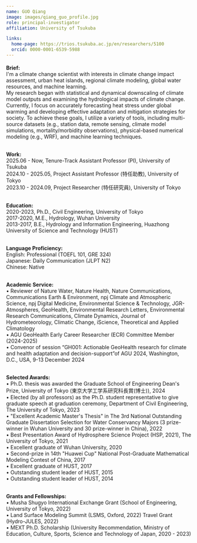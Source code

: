 ```yaml
---
name: GUO Qiang
image: images/qiang_guo_profile.jpg
role: principal-investigator
affiliation: University of Tsukuba

links:
  home-page: https://trios.tsukuba.ac.jp/en/researchers/5100
  orcid: 0000-0001-6539-5988
---
```

<p style="font-size: 18px; font-weight: normal;">
  
<b>Brief:</b><br>
I'm a climate change scientist with interests in climate change impact assessment, urban heat islands, regional climate modeling, global water resources, and machine learning.<br>
My research began with statistical and dynamical downscaling of climate model outputs and examining the hydrological impacts of climate change. Currently, I focus on accurately forecasting heat stress under global warming and developing effective adaptation and mitigation strategies for society. To achieve these goals, I utilize a variety of tools, including multi-source datasets (e.g., station data, remote sensing, climate model simulations, mortality/morbidity observations), physical-based numerical modeling (e.g., WRF), and machine learning techniques.<br><br>

<b>Work:</b><br>
2025.06 - Now, Tenure-Track Assistant Professor (PI), University of Tsukuba<br>
2024.10 - 2025.05, Project Assistant Professor (特任助教), University of Tokyo<br>
2023.10 - 2024.09, Project Researcher (特任研究員), University of Tokyo<br><br>

<b>Education:</b><br>
2020-2023, Ph.D., Civil Engineering, University of Tokyo<br>
2017-2020, M.E., Hydrology, Wuhan University<br>
2013-2017, B.E., Hydrology and Information Engineering, Huazhong University of Science and Technology (HUST)<br><br>

<b>Language Proficiency:</b><br>
English: Professional (TOEFL 101, GRE 324)<br>
Japanese: Daily Communication (JLPT N2)<br>
Chinese: Native<br><br>

<b>Academic Service:</b><br>
• Reviewer of Nature Water, Nature Health, Nature Communications, Communications Earth & Environment, npj Climate and Atmospheric Science, npj Digital Medicine, Environmental Science & Technology, JGR-Atmospheres, GeoHealth, Environmental Research Letters, Environmental Research Communications, Climate Dynamics, Journal of Hydrometeorology, Climatic Change, iScience, Theoretical and Applied Climatology<br>
• AGU GeoHealth Early Career Researcher (ECR) Committee Member (2024-2025)<br>
• Convenor of session “GH001: Actionable GeoHealth research for climate and health adaptation and decision-support”of AGU 2024, Washington, D.C., USA, 9-13 December 2024<br><br>

<b>Selected Awards:</b><br>
• Ph.D. thesis was awarded the Graduate School of Engineering Dean's Prize, University of Tokyo (東京大学工学系研究科長賞(博士)), 2024<br>
• Elected (by all professors) as the Ph.D. student representative to give graduate speech at graduation ceremony, Department of Civil Engineering, The University of Tokyo, 2023<br>
• "Excellent Academic Master's Thesis" in The 3rd National Outstanding Graduate Dissertation Selection for Water Conservancy Majors (3 prize-winner in Wuhan University and 30 prize-winner in China), 2022<br>
• Best Presentation Award of Hydrosphere Science Project (HSP, 2021), The University of Tokyo, 2021<br>
• Excellent graduate of Wuhan University, 2020<br>
• Second-prize in 14th "Huawei Cup" National Post-Graduate Mathematical Modeling Contest of China, 2017<br>
• Excellent graduate of HUST, 2017<br>
• Outstanding student leader of HUST, 2015<br>
• Outstanding student leader of HUST, 2014<br><br>

<b>Grants and Fellowships:</b><br>
• Musha Shugyo International Exchange Grant (School of Engineering, University of Tokyo, 2022)<br>
• Land Surface Modeling Summit (LSMS, Oxford, 2022) Travel Grant (Hydro-JULES, 2022)<br>
• MEXT Ph.D. Scholarship (University Recommendation, Ministry of Education, Culture, Sports, Science and Technology of Japan, 2020 - 2023)<br><br>
</p>
